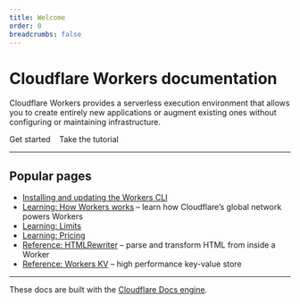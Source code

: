 ```yaml
---
title: Welcome
order: 0
breadcrumbs: false
---
```


# Cloudflare Workers documentation

Cloudflare Workers provides a serverless execution environment that allows you to create entirely new applications or augment existing ones without configuring or maintaining infrastructure.

<Link to="/tutorials" className="Button Button-is-primary">Get started</Link> &nbsp;&nbsp; <Link to="/tutorials" className="Button Button-is-secondary">Take the tutorial</Link>

--------------------------------

## Popular pages

- [Installing and updating the Workers CLI](/learning)
- [Learning: How Workers works](/learning/how-workers-works) – learn how Cloudflare’s global network powers Workers
- [Learning: Limits](/learning/limits)
- [Learning: Pricing](/learning/pricing)
- [Reference: HTMLRewriter](/reference/html-rewriter) – parse and transform HTML from inside a Worker
- [Reference: Workers KV](/reference/kv) – high performance key-value store

--------------------------------

These docs are built with the [Cloudflare Docs engine](/docs-engine).
